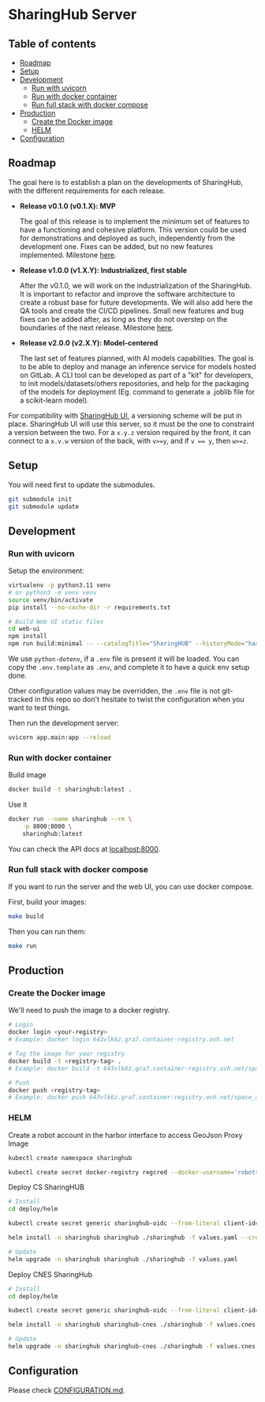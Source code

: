 # SharingHub Server

## Table of contents

- [Roadmap](#roadmap)
- [Setup](#setup)
- [Development](#development)
  - [Run with uvicorn](#run-with-uvicorn)
  - [Run with docker container](#run-with-docker-container)
  - [Run full stack with docker compose](#run-full-stack-with-docker-compose)
- [Production](#production)
  - [Create the Docker image](#create-the-docker-image)
  - [HELM](#helm)
- [Configuration](#configuration)

## Roadmap

The goal here is to establish a plan on the developments of SharingHub, with the different requirements for each release.

- **Release v0.1.0 (v0.1.X): MVP**

  The goal of this release is to implement the minimum set of features to have a functioning and cohesive platform. This version could be used for demonstrations and deployed as such, independently from the development one. Fixes can be added, but no new features implemented. Milestone [here](https://gitlab.si.c-s.fr/groups/space_applications/mlops-services/-/boards?milestone_title=v0.1.0).

- **Release v1.0.0 (v1.X.Y): Industrialized, first stable**

  After the v0.1.0, we will work on the industrialization of the SharingHub. It is important to refactor and improve the software architecture to create a robust base for future developments. We will also add here the QA tools and create the CI/CD pipelines. Small new features and bug fixes can be added after, as long as they do not overstep on the boundaries of the next release. Milestone [here](https://gitlab.si.c-s.fr/groups/space_applications/mlops-services/-/boards?milestone_title=v1.0.0).

- **Release v2.0.0 (v2.X.Y): Model-centered**

  The last set of features planned, with AI models capabilities. The goal is to be able to deploy and manage an inference service for models hosted on GitLab. A CLI tool can be developed as part of a "kit" for developers, to init models/datasets/others repositories, and help for the packaging of the models for deployment (Eg. command to generate a .joblib file for a scikit-learn model).

For compatibility with [SharingHub UI](https://gitlab.si.c-s.fr/space_applications/mlops-services/sharinghub-ui), a versioning scheme will be put in place. SharingHub UI will use this server, so it must be the one to constraint a version between the two. For a `x.y.z` version required by the front, it can connect to a `x.v.w` version of the back, with `v>=y`, and if `v == y`, then `w>=z`.

## Setup

You will need first to update the submodules.

```bash
git submodule init
git submodule update
```

## Development

### Run with uvicorn

Setup the environment:

```bash
virtualenv -p python3.11 venv
# or python3 -m venv venv
source venv/bin/activate
pip install --no-cache-dir -r requirements.txt

# Build Web UI static files
cd web-ui
npm install
npm run build:minimal -- --catalogTitle="SharingHUB" --historyMode="hash" --pathPrefix="/ui"
```

We use `python-dotenv`, if a `.env` file is present it will be loaded.
You can copy the `.env.template` as `.env`, and complete it to have a quick env setup done.

Other configuration values may be overridden, the `.env` file is not git-tracked in this repo so don't hesitate to twist the configuration when you want to test things.

Then run the development server:

```bash
uvicorn app.main:app --reload
```

### Run with docker container

Build image

```bash
docker build -t sharinghub:latest .
```

Use it

```bash
docker run --name sharinghub --rm \
    -p 8000:8000 \
    sharinghub:latest
```

You can check the API docs at [localhost:8000](http://localhost:8000/docs).

### Run full stack with docker compose

If you want to run the server and the web UI, you can use docker compose.

First, build your images:

```bash
make build
```

Then you can run them:

```bash
make run
```

## Production

### Create the Docker image

We'll need to push the image to a docker registry.

```bash
# Login
docker login <your-registry>
# Example: docker login 643vlk6z.gra7.container-registry.ovh.net

# Tag the image for your registry
docker build -t <registry-tag> .
# Example: docker build -t 643vlk6z.gra7.container-registry.ovh.net/space_applications/sharinghub:latest .

# Push
docker push <registry-tag>
# Example: docker push 643vlk6z.gra7.container-registry.ovh.net/space_applications/sharinghub:latest
```

### HELM

Create a robot account in the harbor interface to access GeoJson Proxy Image

```bash
kubectl create namespace sharinghub

kubectl create secret docker-registry regcred --docker-username='robot$space_applications+p2.gitlab2stac' --docker-password='CphryzOE7A4XFnC1943APz0m1N8z9U6n' --docker-server='643vlk6z.gra7.container-registry.ovh.net' --namespace sharinghub
```

Deploy CS SharingHUB

```bash
# Install
cd deploy/helm

kubectl create secret generic sharinghub-oidc --from-literal client-id="b2e947651752fb3dc66480f647010f643700ef52a8888dcf6906b74be9c83a22" --from-literal client-secret="c138e76646cb648bd7881d003590d5bb0296ccdebfecbf57622b5f9156ab898b" --namespace sharinghub

helm install -n sharinghub sharinghub ./sharinghub -f values.yaml --create-namespace

# Update
helm upgrade -n sharinghub sharinghub ./sharinghub -f values.yaml
```

Deploy CNES SharingHub

```bash
# Install
cd deploy/helm

kubectl create secret generic sharinghub-oidc --from-literal client-id="b2e947651752fb3dc66480f647010f643700ef52a8888dcf6906b74be9c83a22" --from-literal client-secret="c138e76646cb648bd7881d003590d5bb0296ccdebfecbf57622b5f9156ab898b" --namespace sharinghub

helm install -n sharinghub sharinghub-cnes ./sharinghub -f values.cnes.yaml --create-namespace

# Update
helm upgrade -n sharinghub sharinghub-cnes ./sharinghub -f values.cnes.yaml
```

## Configuration

Please check [CONFIGURATION.md](./CONFIGURATION.md).
